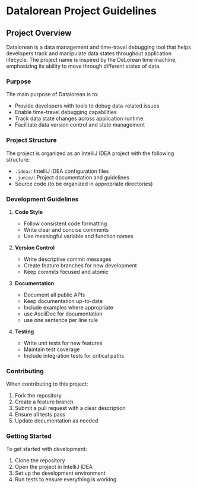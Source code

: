 # Datalorean Project Guidelines

## Project Overview

Datalorean is a data management and time-travel debugging tool that helps developers track and manipulate data states throughout application lifecycle. The project name is inspired by the DeLorean time machine, emphasizing its ability to move through different states of data.

### Purpose

The main purpose of Datalorean is to:
- Provide developers with tools to debug data-related issues
- Enable time-travel debugging capabilities
- Track data state changes across application runtime
- Facilitate data version control and state management

### Project Structure

The project is organized as an IntelliJ IDEA project with the following structure:
- `.idea/`: IntelliJ IDEA configuration files
- `.junie/`: Project documentation and guidelines
- Source code (to be organized in appropriate directories)

### Development Guidelines

1. **Code Style**
   - Follow consistent code formatting
   - Write clear and concise comments
   - Use meaningful variable and function names

2. **Version Control**
   - Write descriptive commit messages
   - Create feature branches for new development
   - Keep commits focused and atomic

3. **Documentation**
   - Document all public APIs
   - Keep documentation up-to-date
   - Include examples where appropriate
   - use AsciiDoc for documentation
   - use one sentence per line rule

4. **Testing**
   - Write unit tests for new features
   - Maintain test coverage
   - Include integration tests for critical paths

### Contributing

When contributing to this project:
1. Fork the repository
2. Create a feature branch
3. Submit a pull request with a clear description
4. Ensure all tests pass
5. Update documentation as needed

### Getting Started

To get started with development:
1. Clone the repository
2. Open the project in IntelliJ IDEA
3. Set up the development environment
4. Run tests to ensure everything is working